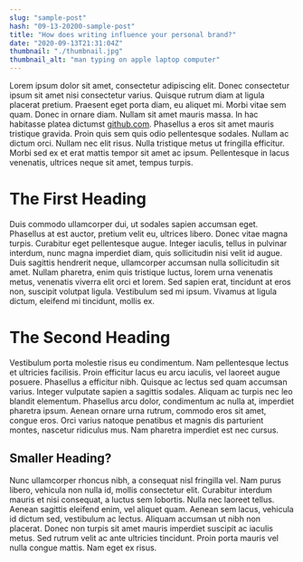 ```yaml
---
slug: "sample-post"
hash: "09-13-20200-sample-post"
title: "How does writing influence your personal brand?"
date: "2020-09-13T21:31:04Z"
thumbnail: "./thumbnail.jpg"
thumbnail_alt: "man typing on apple laptop computer"
---
```


Lorem ipsum dolor sit amet, consectetur adipiscing elit. Donec consectetur ipsum sit amet nisi consectetur varius. Quisque rutrum diam at ligula placerat pretium. Praesent eget porta diam, eu aliquet mi. Morbi vitae sem quam. Donec in ornare diam. Nullam sit amet mauris massa. In hac habitasse platea dictumst [github.com](https://github.com/). Phasellus a eros sit amet mauris tristique gravida. Proin quis sem quis odio pellentesque sodales. Nullam ac dictum orci. Nullam nec elit risus. Nulla tristique metus ut fringilla efficitur. Morbi sed ex et erat mattis tempor sit amet ac ipsum. Pellentesque in lacus venenatis, ultrices neque sit amet, tempus turpis.

# The First Heading

Duis commodo ullamcorper dui, ut sodales sapien accumsan eget. Phasellus at est auctor, pretium velit eu, ultrices libero. Donec vitae magna turpis. Curabitur eget pellentesque augue. Integer iaculis, tellus in pulvinar interdum, nunc magna imperdiet diam, quis sollicitudin nisi velit id augue. Duis sagittis hendrerit neque, ullamcorper accumsan nulla sollicitudin sit amet. Nullam pharetra, enim quis tristique luctus, lorem urna venenatis metus, venenatis viverra elit orci et lorem. Sed sapien erat, tincidunt at eros non, suscipit volutpat ligula. Vestibulum sed mi ipsum. Vivamus at ligula dictum, eleifend mi tincidunt, mollis ex.

# The Second Heading

Vestibulum porta molestie risus eu condimentum. Nam pellentesque lectus et ultricies facilisis. Proin efficitur lacus eu arcu iaculis, vel laoreet augue posuere. Phasellus a efficitur nibh. Quisque ac lectus sed quam accumsan varius. Integer vulputate sapien a sagittis sodales. Aliquam ac turpis nec leo blandit elementum. Phasellus arcu dolor, condimentum ac nulla at, imperdiet pharetra ipsum. Aenean ornare urna rutrum, commodo eros sit amet, congue eros. Orci varius natoque penatibus et magnis dis parturient montes, nascetur ridiculus mus. Nam pharetra imperdiet est nec cursus.

## Smaller Heading?

Nunc ullamcorper rhoncus nibh, a consequat nisl fringilla vel. Nam purus libero, vehicula non nulla id, mollis consectetur elit. Curabitur interdum mauris et nisi consequat, a luctus sem lobortis. Nulla nec laoreet tellus. Aenean sagittis eleifend enim, vel aliquet quam. Aenean sem lacus, vehicula id dictum sed, vestibulum ac lectus. Aliquam accumsan ut nibh non placerat. Donec non turpis sit amet mauris imperdiet suscipit ac iaculis metus. Sed rutrum velit ac ante ultricies tincidunt. Proin porta mauris vel nulla congue mattis. Nam eget ex risus.
